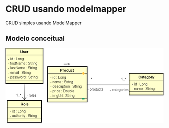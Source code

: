 # CRUD usando modelmapper

CRUD simples usando ModelMapper

## Modelo conceitual
![Modelo Conceitual](https://github.com/igor-lourenco/dscatalog/blob/master/img/Screenshot_3.png)